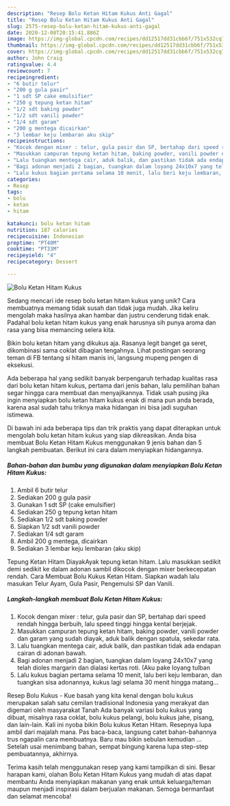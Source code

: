 ```yaml
---
description: "Resep Bolu Ketan Hitam Kukus Anti Gagal"
title: "Resep Bolu Ketan Hitam Kukus Anti Gagal"
slug: 2575-resep-bolu-ketan-hitam-kukus-anti-gagal
date: 2020-12-08T20:15:41.886Z
image: https://img-global.cpcdn.com/recipes/dd12517dd31cbb6f/751x532cq70/bolu-ketan-hitam-kukus-foto-resep-utama.jpg
thumbnail: https://img-global.cpcdn.com/recipes/dd12517dd31cbb6f/751x532cq70/bolu-ketan-hitam-kukus-foto-resep-utama.jpg
cover: https://img-global.cpcdn.com/recipes/dd12517dd31cbb6f/751x532cq70/bolu-ketan-hitam-kukus-foto-resep-utama.jpg
author: John Craig
ratingvalue: 4.4
reviewcount: 7
recipeingredient:
- "6 butir telur"
- "200 g gula pasir"
- "1 sdt SP cake emulsifier"
- "250 g tepung ketan hitam"
- "1/2 sdt baking powder"
- "1/2 sdt vanili powder"
- "1/4 sdt garam"
- "200 g mentega dicairkan"
- "3 lembar keju lembaran aku skip"
recipeinstructions:
- "Kocok dengan mixer : telur, gula pasir dan SP, bertahap dari speed rendah hingga berbuih, lalu speed tinggi hingga kental berjejak."
- "Masukkan campuran tepung ketan hitam, baking powder, vanili powder dan garam yang sudah diayak, aduk balik dengan spatula, sekedar rata."
- "Lalu tuangkan mentega cair, aduk balik, dan pastikan tidak ada endapan cairan di adonan bawah."
- "Bagi adonan menjadi 2 bagian, tuangkan dalam loyang 24x10x7 yang telah dioles margarin dan dialasi kertas roti. (Aku pake loyang tulban"
- "Lalu kukus bagian pertama selama 10 menit, lalu beri keju lembaran, dan tuangkan sisa adonannya, kukus lagi selama 30 menit hingga matang..."
categories:
- Resep
tags:
- bolu
- ketan
- hitam

katakunci: bolu ketan hitam 
nutrition: 187 calories
recipecuisine: Indonesian
preptime: "PT40M"
cooktime: "PT33M"
recipeyield: "4"
recipecategory: Dessert

---
```



![Bolu Ketan Hitam Kukus](https://img-global.cpcdn.com/recipes/dd12517dd31cbb6f/751x532cq70/bolu-ketan-hitam-kukus-foto-resep-utama.jpg)

Sedang mencari ide resep bolu ketan hitam kukus yang unik? Cara membuatnya memang tidak susah dan tidak juga mudah. Jika keliru mengolah maka hasilnya akan hambar dan justru cenderung tidak enak. Padahal bolu ketan hitam kukus yang enak harusnya sih punya aroma dan rasa yang bisa memancing selera kita.

Bikin bolu ketan hitam yang dikukus aja. Rasanya legit banget ga seret, dikombinasi sama coklat dibagian tengahnya. Lihat postingan seorang teman di FB tentang si hitam manis ini, langsung mupeng pengen di eksekusi.

Ada beberapa hal yang sedikit banyak berpengaruh terhadap kualitas rasa dari bolu ketan hitam kukus, pertama dari jenis bahan, lalu pemilihan bahan segar hingga cara membuat dan menyajikannya. Tidak usah pusing jika ingin menyiapkan bolu ketan hitam kukus enak di mana pun anda berada, karena asal sudah tahu triknya maka hidangan ini bisa jadi suguhan istimewa.


Di bawah ini ada beberapa tips dan trik praktis yang dapat diterapkan untuk mengolah bolu ketan hitam kukus yang siap dikreasikan. Anda bisa membuat Bolu Ketan Hitam Kukus menggunakan 9 jenis bahan dan 5 langkah pembuatan. Berikut ini cara dalam menyiapkan hidangannya.

<!--inarticleads1-->

##### Bahan-bahan dan bumbu yang digunakan dalam menyiapkan Bolu Ketan Hitam Kukus:

1. Ambil 6 butir telur
1. Sediakan 200 g gula pasir
1. Gunakan 1 sdt SP (cake emulsifier)
1. Sediakan 250 g tepung ketan hitam
1. Sediakan 1/2 sdt baking powder
1. Siapkan 1/2 sdt vanili powder
1. Sediakan 1/4 sdt garam
1. Ambil 200 g mentega, dicairkan
1. Sediakan 3 lembar keju lembaran (aku skip)


Tepung Ketan Hitam DiayakAyak tepung ketan hitam. Lalu masukkan sedikit demi sedikit ke dalam adonan sambil dikocok dengan mixer berkecepatan rendah. Cara Membuat Bolu Kukus Ketan Hitam. Siapkan wadah lalu masukan Telur Ayam, Gula Pasir, Pengemulsi SP dan Vanili. 

<!--inarticleads2-->

##### Langkah-langkah membuat Bolu Ketan Hitam Kukus:

1. Kocok dengan mixer : telur, gula pasir dan SP, bertahap dari speed rendah hingga berbuih, lalu speed tinggi hingga kental berjejak.
1. Masukkan campuran tepung ketan hitam, baking powder, vanili powder dan garam yang sudah diayak, aduk balik dengan spatula, sekedar rata.
1. Lalu tuangkan mentega cair, aduk balik, dan pastikan tidak ada endapan cairan di adonan bawah.
1. Bagi adonan menjadi 2 bagian, tuangkan dalam loyang 24x10x7 yang telah dioles margarin dan dialasi kertas roti. (Aku pake loyang tulban
1. Lalu kukus bagian pertama selama 10 menit, lalu beri keju lembaran, dan tuangkan sisa adonannya, kukus lagi selama 30 menit hingga matang...


Resep Bolu Kukus - Kue basah yang kita kenal dengan bolu kukus merupakan salah satu cemilan tradisional Indonesia yang merakyat dan digemari oleh masyarakat Tanah Ada banyak variasi bolu kukus yang dibuat, misalnya rasa coklat, bolu kukus pelangi, bolu kukus jahe, pisang, dan lain-lain. Kali ini nyoba bikin Bolu kukus Ketan Hitam. Resepnya lupa ambil dari majalah mana. Pas baca-baca, langsung catet bahan-bahannya trus ngapalin cara membuatnya. Baru mau bikin sebulan kemudian … Setelah usai menimbang bahan, sempat bingung karena lupa step-step pembuatannya, akhirnya. 

Terima kasih telah menggunakan resep yang kami tampilkan di sini. Besar harapan kami, olahan Bolu Ketan Hitam Kukus yang mudah di atas dapat membantu Anda menyiapkan makanan yang enak untuk keluarga/teman maupun menjadi inspirasi dalam berjualan makanan. Semoga bermanfaat dan selamat mencoba!
